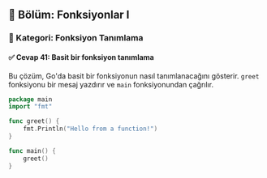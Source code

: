 ## 📘 Bölüm: Fonksiyonlar I  
### 🔹 Kategori: Fonksiyon Tanımlama  
#### ✅ Cevap 41: Basit bir fonksiyon tanımlama

Bu çözüm, Go'da basit bir fonksiyonun nasıl tanımlanacağını gösterir. `greet` fonksiyonu bir mesaj yazdırır ve `main` fonksiyonundan çağrılır.

```go
package main
import "fmt"

func greet() {
    fmt.Println("Hello from a function!")
}

func main() {
    greet()
}
```
